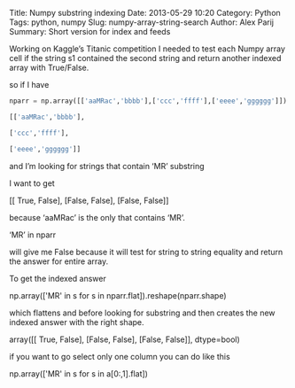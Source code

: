 Title: Numpy substring indexing
Date: 2013-05-29 10:20
Category: Python
Tags: python, numpy
Slug: numpy-array-string-search
Author: Alex Parij
Summary: Short version for index and feeds

Working on Kaggle’s Titanic competition I needed to test each Numpy array cell if the string  s1 contained the second string and return another indexed array with True/False.

so if I have

``` python
nparr = np.array([['aaMRac','bbbb'],['ccc','ffff'],['eeee','gggggg']])

[['aaMRac','bbbb'],

['ccc','ffff'],

['eeee','gggggg']]

```
and I’m looking for strings that contain ‘MR’ substring

I want to get

[[ True, False],
[False, False],
[False, False]]

because ‘aaMRac’  is the only that contains ‘MR’.

‘MR’ in nparr

will give me False because it will test for string to string equality and return the answer for entire array.

To get the indexed answer

np.array(['MR' in s for s in nparr.flat]).reshape(nparr.shape)

which flattens and before looking for substring and then creates the new indexed answer with the right shape.

array([[ True, False],
[False, False],
[False, False]], dtype=bool)

 

if you want to go select only one column  you can do like this

np.array(['MR' in s for s in a[0:,1].flat])
